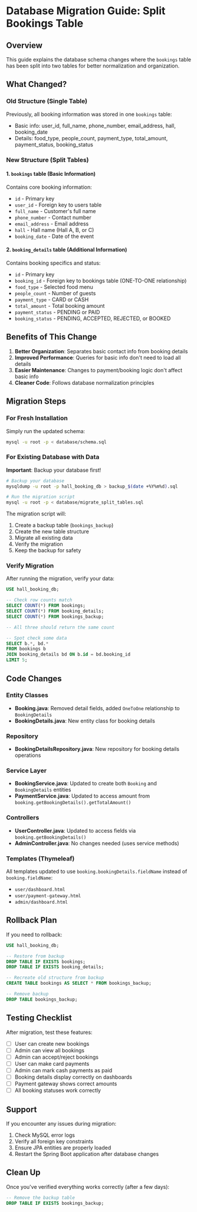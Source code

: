 # Database Migration Guide: Split Bookings Table

## Overview
This guide explains the database schema changes where the `bookings` table has been split into two tables for better normalization and organization.

## What Changed?

### Old Structure (Single Table)
Previously, all booking information was stored in one `bookings` table:
- Basic info: user_id, full_name, phone_number, email_address, hall, booking_date
- Details: food_type, people_count, payment_type, total_amount, payment_status, booking_status

### New Structure (Split Tables)

#### 1. `bookings` table (Basic Information)
Contains core booking information:
- `id` - Primary key
- `user_id` - Foreign key to users table
- `full_name` - Customer's full name
- `phone_number` - Contact number
- `email_address` - Email address
- `hall` - Hall name (Hall A, B, or C)
- `booking_date` - Date of the event

#### 2. `booking_details` table (Additional Information)
Contains booking specifics and status:
- `id` - Primary key
- `booking_id` - Foreign key to bookings table (ONE-TO-ONE relationship)
- `food_type` - Selected food menu
- `people_count` - Number of guests
- `payment_type` - CARD or CASH
- `total_amount` - Total booking amount
- `payment_status` - PENDING or PAID
- `booking_status` - PENDING, ACCEPTED, REJECTED, or BOOKED

## Benefits of This Change
1. **Better Organization**: Separates basic contact info from booking details
2. **Improved Performance**: Queries for basic info don't need to load all details
3. **Easier Maintenance**: Changes to payment/booking logic don't affect basic info
4. **Cleaner Code**: Follows database normalization principles

## Migration Steps

### For Fresh Installation
Simply run the updated schema:
```bash
mysql -u root -p < database/schema.sql
```

### For Existing Database with Data

**Important**: Backup your database first!

```bash
# Backup your database
mysqldump -u root -p hall_booking_db > backup_$(date +%Y%m%d).sql

# Run the migration script
mysql -u root -p < database/migrate_split_tables.sql
```

The migration script will:
1. Create a backup table (`bookings_backup`)
2. Create the new table structure
3. Migrate all existing data
4. Verify the migration
5. Keep the backup for safety

### Verify Migration
After running the migration, verify your data:
```sql
USE hall_booking_db;

-- Check row counts match
SELECT COUNT(*) FROM bookings;
SELECT COUNT(*) FROM booking_details;
SELECT COUNT(*) FROM bookings_backup;

-- All three should return the same count

-- Spot check some data
SELECT b.*, bd.* 
FROM bookings b 
JOIN booking_details bd ON b.id = bd.booking_id 
LIMIT 5;
```

## Code Changes

### Entity Classes
- **Booking.java**: Removed detail fields, added `OneToOne` relationship to `BookingDetails`
- **BookingDetails.java**: New entity class for booking details

### Repository
- **BookingDetailsRepository.java**: New repository for booking details operations

### Service Layer
- **BookingService.java**: Updated to create both `Booking` and `BookingDetails` entities
- **PaymentService.java**: Updated to access amount from `booking.getBookingDetails().getTotalAmount()`

### Controllers
- **UserController.java**: Updated to access fields via `booking.getBookingDetails()`
- **AdminController.java**: No changes needed (uses service methods)

### Templates (Thymeleaf)
All templates updated to use `booking.bookingDetails.fieldName` instead of `booking.fieldName`:
- `user/dashboard.html`
- `user/payment-gateway.html`
- `admin/dashboard.html`

## Rollback Plan
If you need to rollback:

```sql
USE hall_booking_db;

-- Restore from backup
DROP TABLE IF EXISTS bookings;
DROP TABLE IF EXISTS booking_details;

-- Recreate old structure from backup
CREATE TABLE bookings AS SELECT * FROM bookings_backup;

-- Remove backup
DROP TABLE bookings_backup;
```

## Testing Checklist
After migration, test these features:
- [ ] User can create new bookings
- [ ] Admin can view all bookings
- [ ] Admin can accept/reject bookings
- [ ] User can make card payments
- [ ] Admin can mark cash payments as paid
- [ ] Booking details display correctly on dashboards
- [ ] Payment gateway shows correct amounts
- [ ] All booking statuses work correctly

## Support
If you encounter any issues during migration:
1. Check MySQL error logs
2. Verify all foreign key constraints
3. Ensure JPA entities are properly loaded
4. Restart the Spring Boot application after database changes

## Clean Up
Once you've verified everything works correctly (after a few days):
```sql
-- Remove the backup table
DROP TABLE IF EXISTS bookings_backup;
```

